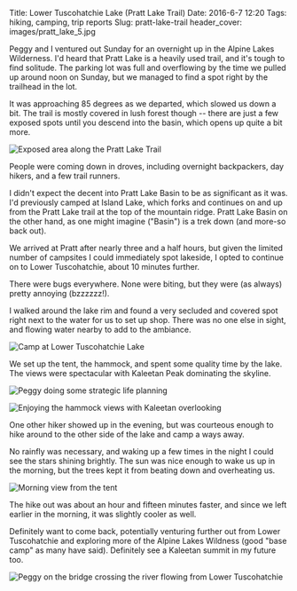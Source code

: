Title: Lower Tuscohatchie Lake (Pratt Lake Trail)
Date: 2016-6-7 12:20
Tags: hiking, camping, trip reports
Slug: pratt-lake-trail
header_cover: images/pratt_lake_5.jpg

Peggy and I ventured out Sunday for an overnight up in the Alpine Lakes Wilderness. I'd heard that Pratt Lake is a heavily used trail, and it's tough to find solitude. The parking lot was full and overflowing by the time we pulled up around noon on Sunday, but we managed to find a spot right by the trailhead in the lot.

It was approaching 85 degrees as we departed, which slowed us down a bit. The trail is mostly covered in lush forest though -- there are just a few exposed spots until you descend into the basin, which opens up quite a bit more.

![Exposed area along the Pratt Lake Trail](images/pratt_lake_1.jpg)

People were coming down in droves, including overnight backpackers, day hikers, and a few trail runners.

I didn't expect the decent into Pratt Lake Basin to be as significant as it was. I'd previously camped at Island Lake, which forks and continues on and up from the Pratt Lake trail at the top of the mountain ridge. Pratt Lake Basin on the other hand, as one might imagine ("Basin") is a trek down (and more-so back out).

We arrived at Pratt after nearly three and a half hours, but given the limited number of campsites I could immediately spot lakeside, I opted to continue on to Lower Tuscohatchie, about 10 minutes further.

There were bugs everywhere. None were biting, but they were (as always) pretty annoying (bzzzzzz!).

I walked around the lake rim and found a very secluded and covered spot right next to the water for us to set up shop. There was no one else in sight, and flowing water nearby to add to the ambiance.

![Camp at Lower Tuscohatchie Lake](images/pratt_lake_2.jpg)

We set up the tent, the hammock, and spent some quality time by the lake. The views were spectacular with Kaleetan Peak dominating the skyline.

![Peggy doing some strategic life planning](images/pratt_lake_3.jpg)

![Enjoying the hammock views with Kaleetan overlooking](images/pratt_lake_4.jpg)

One other hiker showed up in the evening, but was courteous enough to hike around to the other side of the lake and camp a ways away.

No rainfly was necessary, and waking up a few times in the night I could see the stars shining brightly. The sun was nice enough to wake us up in the morning, but the trees kept it from beating down and overheating us.

![Morning view from the tent](images/pratt_lake_5.jpg)

The hike out was about an hour and fifteen minutes faster, and since we left earlier in the morning, it was slightly cooler as well.

Definitely want to come back, potentially venturing further out from Lower Tuscohatchie and exploring more of the Alpine Lakes Wildness (good "base camp" as many have said). Definitely see a Kaleetan summit in my future too.

![Peggy on the bridge crossing the river flowing from Lower Tuscohatchie](images/pratt_lake_6.jpg)
